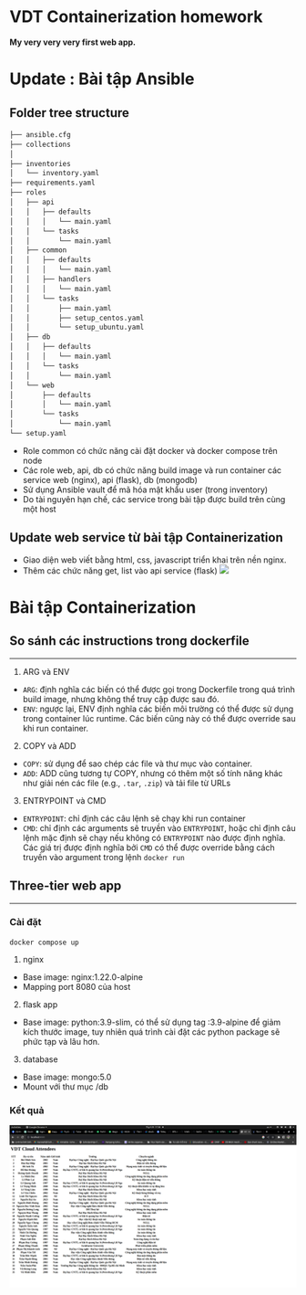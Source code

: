 # VDT Containerization homework
**My very very very first web app.**

# Update : Bài tập Ansible
## Folder tree structure
```bash
├── ansible.cfg
├── collections
│  
├── inventories
│   └── inventory.yaml
├── requirements.yaml
├── roles
│   ├── api
│   │   ├── defaults
│   │   │   └── main.yaml
│   │   └── tasks
│   │       └── main.yaml
│   ├── common
│   │   ├── defaults
│   │   │   └── main.yaml
│   │   ├── handlers
│   │   │   └── main.yaml
│   │   └── tasks
│   │       ├── main.yaml
│   │       ├── setup_centos.yaml
│   │       └── setup_ubuntu.yaml
│   ├── db
│   │   ├── defaults
│   │   │   └── main.yaml
│   │   └── tasks
│   │       └── main.yaml
│   └── web
│       ├── defaults
│       │   └── main.yaml
│       └── tasks
│           └── main.yaml
└── setup.yaml
```
- Role common có chức năng cài đặt docker và docker compose trên node
- Các role web, api, db có chức năng build image và run container các service web (nginx), api (flask), db (mongodb)
- Sử dụng Ansible vault để mã hóa mật khẩu user (trong inventory)
- Do tài nguyên hạn chế, các service trong bài tập được build trên cùng một host
## Update web service từ bài tập Containerization
- Giao diện web viết bằng html, css, javascript triển khai trên nền nginx.
- Thêm các chức năng get, list vào api service (flask)
![](/images/web2.png)

# Bài tập Containerization
## So sánh các instructions trong dockerfile
---
1. ARG và ENV
- `ARG`: định nghĩa các biến có thể được gọi trong Dockerfile trong quá trình build image, nhưng không thể truy cập được sau đó.
- `ENV`: ngược lại, ENV định nghĩa các biến môi trường có thể được sử dụng trong container lúc runtime. Các biến cũng này có thể được override sau khi run container.
2. COPY và ADD
- `COPY`: sử dụng để sao chép các file và thư mục vào container.
- `ADD`: ADD cũng tương tự COPY, nhưng có thêm một số tính năng khác như giải nén các file (e.g., `.tar`, `.zip`) và tải file từ URLs
3. ENTRYPOINT và CMD
- `ENTRYPOINT`: chỉ định các câu lệnh sẽ chạy khi run container 
- `CMD`: chỉ định các arguments sẽ truyền vào `ENTRYPOINT`, hoặc chỉ định câu lệnh mặc định sẽ chạy nếu không có `ENTRYPOINT` nào được định nghĩa. Các giá trị được định nghĩa bởi `CMD` có thể được override bằng cách truyền vào argument trong lệnh `docker run` 

## Three-tier web app 
---
### Cài đặt
```
docker compose up
```
1. nginx

- Base image: nginx:1.22.0-alpine
- Mapping port 8080 của host

2. flask app
- Base image: python:3.9-slim, có thể sử dụng tag :3.9-alpine để giảm kích thước image, tuy nhiên quá trình cài đặt các python package sẽ phức tạp và lâu hơn.
3. database
- Base image: mongo:5.0
- Mount với thư mục /db
### Kết quả 

![](images/web1.png)
